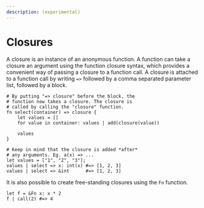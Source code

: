 ```yaml
---
description: (experimental)
---
```


# Closures

A closure is an instance of an anonymous function. A function can take a 
closure an argument using the function closure syntax, which provides a 
convenient way of passing a closure to a function call. A closure is attached 
to a function call by writing `=>` followed by a comma separated parameter 
list, followed by a block.

```elk
# By putting "=> closure" before the block, the
# function now takes a closure. The closure is
# called by calling the "closure" function.
fn select(container) => closure {
    let values = []
    for value in container: values | add(closure(value))

    values
}

# Keep in mind that the closure is added *after*
# any arguments. Eg. a(x) => ...
let values = ["1", "2", "3"];
values | select => x: int(x) #=> [1, 2, 3]
values | select => &int      #=> [1, 2, 3]
```

It is also possible to create free-standing closures using the `Fn` function.

```elk
let f = &Fn x: x * 2
f | call(2) #=> 4
```